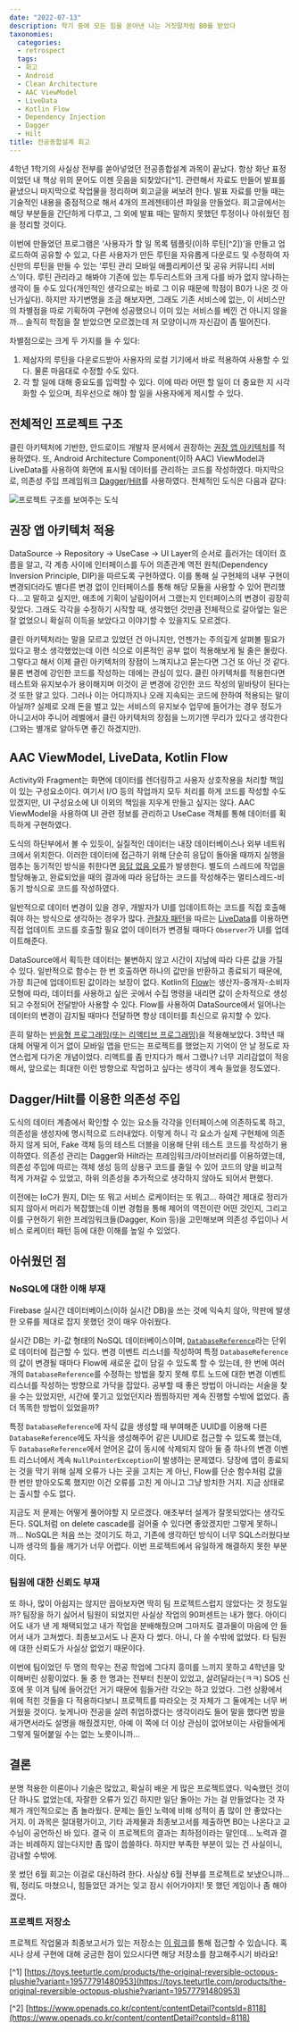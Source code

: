 ```yaml
---
date: "2022-07-13"
description: 학기 중에 모든 힘을 쏟아낸 나는 거짓말처럼 B0를 받았다
taxonomies:
  categories:
  - retrospect
  tags:
  - 회고
  - Android
  - Clean Architecture
  - AAC ViewModel
  - LiveData
  - Kotlin Flow
  - Dependency Injection
  - Dagger
  - Hilt
title: 전공종합설계 회고
---
```


4학년 1학기의 사실상 전부를 쏟아넣었던 전공종합설계 과목이 끝났다. 항상 화난 표정이었던 내 책상 위의 문어도 이젠 웃음을 되찾았다[^1]. 관련해서 자료도 만들어 발표를 끝냈으니 마지막으로 작업물을 정리하며 회고글을 써보려 한다. 발표 자료를 만들 때는 기술적인 내용을 중점적으로 해서 4개의 프레젠테이션 파일을 만들었다. 회고글에서는 해당 부분들을 간단하게 다루고, 그 외에 발표 때는 말하지 못했던 투정이나 아쉬웠던 점을 정리할 것이다.
<!-- more -->

이번에 만들었던 프로그램은 ‘사용자가 할 일 목록 템플릿(이하 루틴[^2])’을 만들고 업로드하여 공유할 수 있고, 다른 사용자가 만든 루틴을 자유롭게 다운로드 및 수정하여 자신만의 루틴을 만들 수 있는 ‘루틴 관리 모바일 애플리케이션 및 공유 커뮤니티 서비스’이다. 루틴 관리라고 해봐야 기존에 있는 투두리스트와 크게 다를 바가 없지 않나하는 생각이 들 수도 있다(개인적인 생각으로는 바로 그 이유 때문에 학점이 B0가 나온 것 아닌가싶다). 하지만 자기변명을 조금 해보자면, 그래도 기존 서비스에 없는, 이 서비스만의 차별점을 따로 기획하여 구현에 성공했으니 이미 있는 서비스를 베낀 건 아니지 않을까… 솔직히 학점을 잘 받았으면 모르겠는데 저 모양이니까 자신감이 좀 떨어진다.

차별점으로는 크게 두 가지를 들 수 있다:
1. 제삼자의 루틴을 다운로드받아 사용자의 로컬 기기에서 바로 적용하여 사용할 수 있다. 물론 마음대로 수정할 수도 있다.
2. 각 할 일에 대해 중요도를 입력할 수 있다. 이에 따라 어떤 할 일이 더 중요한 지 시각화할 수 있으며, 최우선으로 해야 할 일을 사용자에게 제시할 수 있다.

## 전체적인 프로젝트 구조
클린 아키텍처에 기반한, 안드로이드 개발자 문서에서 권장하는 [권장 앱 아키텍처](https://developer.android.com/topic/architecture?hl=ko#recommended-app-arch)를 적용하였다. 또, Android Architecture Component(이하 AAC) ViewModel과 LiveData를 사용하여 화면에 표시될 데이터를 관리하는 코드를 작성하였다. 마지막으로, 의존성 주입 프레임워크 [Dagger](https://dagger.dev/)/[Hilt](https://dagger.dev/hilt/)를 사용하였다. 전체적인 도식은 다음과 같다:

![프로젝트 구조를 보여주는 도식](figure.png)

## 권장 앱 아키텍처 적용
DataSource → Repository → UseCase → UI Layer의 순서로 흘러가는 데이터 흐름을 알고, 각 계층 사이에 인터페이스를 두어 의존관계 역전 원칙(Dependency Inversion Principle, DIP)을 따르도록 구현하였다. 이를 통해 실 구현체의 내부 구현이 변경되더라도 별다른 변경 없이 인터페이스를 통해 해당 모듈을 사용할 수 있어 편리했다…고 말하고 싶지만, 애초에 기획이 날림이어서 그랬는지 인터페이스의 변경이 굉장히 잦았다. 그래도 각각을 수정하기 시작할 때, 생각했던 것만큼 전체적으로 갈아엎는 일은 잘 없었으니 확실히 이득을 보았다고 이야기할 수 있을지도 모르겠다.

클린 아키텍처라는 말을 모르고 있었던 건 아니지만, 언젠가는 주의깊게 살펴볼 필요가 있다고 평소 생각했었는데 이런 식으로 이론적인 공부 없이 적용해보게 될 줄은 몰랐다. 그렇다고 해서 이제 클린 아키텍처의 장점이 느껴지냐고 묻는다면 그건 또 아닌 것 같다. 물론 변경에 강인한 코드를 작성하는 데에는 관심이 있다. 클린 아키텍처를 적용한다면 테스트와 유지보수가 용이해지며 이것이 곧 변경에 강인한 코드 작성의 밑바탕이 된다는 것 또한 알고 있다. 그러나 이는 어디까지나 오래 지속되는 코드에 한하여 적용되는 말이 아닐까? 실제로 오래 돈을 벌고 있는 서비스의 유지보수 업무에 들어가는 경우 정도가 아니고서야 주니어 레벨에서 클린 아키텍처의 장점을 느끼기엔 무리가 있다고 생각한다(그와는 별개로 알아두면 좋긴 하겠지만).

## AAC ViewModel, LiveData, Kotlin Flow
Activity와 Fragment는 화면에 데이터를 렌더링하고 사용자 상호작용을 처리할 책임이 있는 구성요소이다. 여기서 I/O 등의 작업까지 모두 처리를 하게 코드를 작성할 수도 있겠지만, UI 구성요소에 UI 이외의 책임을 지우게 만들고 싶지는 않다. AAC ViewModel을 사용하여 UI 관련 정보를 관리하고 UseCase 객체를 통해 데이터를 획득하게 구현하였다.

도식의 하단부에서 볼 수 있듯이, 실질적인 데이터는 내장 데이터베이스나 외부 네트워크에서 위치한다. 이러한 데이터에 접근하기 위해 단순히 응답이 돌아올 때까지 실행을 멈추는 동기적인 방식을 취한다면 [응답 없음 오류](https://developer.android.com/topic/performance/vitals/anr?hl=ko)가 발생한다. 별도의 스레드에 작업을 할당해놓고, 완료되었을 때의 결과에 따라 응답하는 코드를 작성해주는 멀티스레드-비동기 방식으로 코드를 작성하였다.

일반적으로 데이터 변경이 있을 경우, 개발자가 UI를 업데이트하는 코드를 직접 호출해줘야 하는 방식으로 생각하는 경우가 많다. [관찰자 패턴](https://johngrib.github.io/wiki/pattern/observer/)을 따르는 [LiveData](https://developer.android.com/topic/libraries/architecture/livedata?hl=ko)를 이용하면 직접 업데이트 코드를 호출할 필요 없이 데이터가 변경될 때마다 `Observer`가 UI를 업데이트해준다.

DataSource에서 획득한 데이터는 불변하지 않고 시간이 지남에 따라 다른 값을 가질 수 있다. 일반적으로 함수는 한 번 호출하면 하나의 값만을 반환하고 종료되기 때문에, 가장 최근에 업데이트된 값이라는 보장이 없다. Kotlin의 [Flow](https://kotlinlang.org/docs/flow.html)는 생산자-중개자-소비자 모형에 따라, 데이터를 사용하고 싶은 곳에서 수집 명령을 내리면 값이 순차적으로 생성되고 수정되어 전달받아 사용할 수 있다. Flow를 사용하여 DataSource에서 일어나는 데이터의 변경이 감지될 때마다 전달하면 항상 데이터를 최신으로 유지할 수 있다.

흔히 말하는 [반응형 프로그래밍(또는 리액티브 프로그래밍)](https://juneyr.dev/reactive-programming)을 적용해보았다. 3학년 때 대체 어떻게 이거 없이 모바일 앱을 만드는 프로젝트를 했었는지 기억이 안 날 정도로 자연스럽게 다가온 개념이었다. 리액트를 좀 만지다가 해서 그랬나? 너무 괴리감없이 적응해서, 앞으로는 최대한 이런 방향으로 작업하고 싶다는 생각이 계속 들었을 정도였다.

## Dagger/Hilt를 이용한 의존성 주입
도식의 데이터 계층에서 확인할 수 있는 요소들 각각을 인터페이스에 의존하도록 하고, 의존성을 생성자에 명시적으로 드러내었다. 이렇게 하니 각 요소가 실제 구현체에 의존하지 않게 되어, Fake 객체 등의 테스트 더블을 이용해 단위 테스트 코드를 작성하기 용이하였다. 의존성 관리는 Dagger와 Hilt라는 프레임워크/라이브러리를 이용하였는데, 의존성 주입에 따르는 객체 생성 등의 상용구 코드를 줄일 수 있어 코드의 양을 비교적 적게 가져갈 수 있었고, 하위 의존성을 추가적으로 생각하지 않아도 되어서 편했다.

이전에는 IoC가 뭔지, DI는 또 뭐고 서비스 로케이터는 또 뭐고… 하여간 제대로 정리가 되지 않아서 머리가 복잡했는데 이번 경험을 통해 제어의 역전이란 어떤 것인지, 그리고 이를 구현하기 위한 프레임워크들(Dagger, Koin 등)을 고민해보며 의존성 주입이나 서비스 로케이터 패턴 등에 대한 이해를 높일 수 있었다.

## 아쉬웠던 점

### NoSQL에 대한 이해 부재
Firebase 실시간 데이터베이스(이하 실시간 DB)을 쓰는 것에 익숙치 않아, 막판에 발생한 오류를 제대로 잡지 못했던 것이 매우 아쉬웠다.

실시간 DB는 키-값 형태의 NoSQL 데이터베이스이며, [`DatabaseReference`](https://firebase.google.com/docs/reference/kotlin/com/google/firebase/database/DatabaseReference)라는 단위로 데이터에 접근할 수 있다. 변경 이벤트 리스너를 작성하여 특정 `DatabaseReference`의 값이 변경될 때마다 Flow에 새로운 값이 담길 수 있도록 할 수 있는데, 한 번에 여러 개의 `DatabaseReference`를 수정하는 방법을 찾지 못해 루트 노드에 대한 변경 이벤트 리스너를 작성하는 방향으로 가닥을 잡았다. 공부할 때 좋은 방법이 아니라는 서술을 찾을 수는 있었지만, 시간에 쫓기고 있었던지라 찜찜하지만 계속 진행할 수밖에 없었다. 좀 더 똑똑한 방법이 있었을까?

특정 `DatabaseReference`에 자식 값을 생성할 때 부여해준 UUID를 이용해 다른 `DatabaseReference`에도 자식을 생성해주어 같은 UUID로 접근할 수 있도록 했는데, 두 `DatabaseReference`에서 얻어온 값이 동시에 삭제되지 않아 둘 중 하나의 변경 이벤트 리스너에서 계속 `NullPointerException`이 발생하는 문제였다. 당장에 앱이 종료되는 것을 막기 위해 실제 오류가 나는 곳을 고치는 게 아닌, Flow를 단순 함수처럼 값을 한 번만 받아오도록 했지만 이건 오류를 고친 게 아니고 그냥 방치한 거지. 지금 상태로는 출시할 수도 없다.

지금도 저 문제는 어떻게 풀어야할 지 모르겠다. 애초부터 설계가 잘못되었다는 생각도 든다. SQL처럼 on delete cascade를 걸어줄 수 있다면 좋았겠지만 그렇게 못하니까… NoSQL은 처음 쓰는 것이기도 하고, 기존에 생각하던 방식이 너무 SQL스러웠다보니까 생각의 틀을 깨기가 너무 어렵다. 이번 프로젝트에서 유일하게 해결하지 못한 부분이다.

### 팀원에 대한 신뢰도 부재
또 하나, 많이 아쉽지는 않지만 꼽아보자면 딱히 팀 프로젝트스럽지 않았다는 것 정도일까? 팀장을 하기 싫어서 팀원이 되었지만 사실상 작업의 90퍼센트는 내가 했다. 아이디어도 내가 낸 게 채택되었고 내가 작업을 분배해줬으며 그마저도 결과물이 마음에 안 들어서 내가 고쳐썼다. 최종보고서도 나 혼자 다 썼다. 아니, 다 쓸 수밖에 없었다. 타 팀원에 대한 신뢰도가 사실상 없었기 때문이다.

이번에 팀이었던 두 명의 학우는 전공 학업에 그다지 흥미를 느끼지 못하고 4학년을 맞이해버린 상황이었다. 둘 중 한 명과는 전부터 친분이 있었고, 살려달라는(ㅋㅋ) SOS 신호에 못 이겨 팀에 들어갔던 거기 때문에 힘들거란 각오는 하고 있었다. 그런 상황에서 위에 적힌 것들을 다 적용하다보니 프로젝트를 따라오는 것 자체가 그 둘에게는 너무 버거웠을 것이다. 늦게나마 전공을 살려 취업하겠다는 생각이라도 들어 말을 했다면 밤을 새가면서라도 설명을 해줬겠지만, 아예 이 쪽에 더 이상 관심이 없어보이는 사람들에게 그렇게 밀어붙일 수는 없는 노릇이니까…

## 결론
분명 적용한 이론이나 기술은 많았고, 확실히 배운 게 많은 프로젝트였다. 익숙했던 것이 단 하나도 없었는데, 자잘한 오류가 있긴 하지만 일단 돌아는 가는 걸 만들었다는 것 자체가 개인적으로는 좀 놀라웠다. 문제는 들인 노력에 비해 성적이 좀 많이 안 좋았다는 거지. 이 과목은 절대평가이고, 기타 과제물과 최종보고서를 제출하면 B0는 나온다고 교수님이 공언하신 바 있다. 결국 이 프로젝트의 결과는 최하점이라는 말인데… 노력과 결과는 비례하지 않는다지만 좀 많이 씁쓸하다. 하지만 부족한 부분이 있는 건 사실이니, 감내할 수밖에.

못 썼던 6월 회고는 이걸로 대신하려 한다. 사실상 6월 전부를 프로젝트로 보냈으니까… 뭐, 정리도 마쳤으니, 힘들었던 과거는 잊고 잠시 쉬어가야지! 못 했던 게임이나 좀 해야겠다.

### 프로젝트 저장소
프로젝트 작업물과 최종보고서가 있는 저장소는 [이 링크](https://github.com/GNUCS-2022-Capstone-Design-ShareRoutine/ShareRoutine)를 통해 접근할 수 있습니다. 혹시나 상세 구현에 대해 궁금한 점이 있으시다면 해당 저장소를 참고해주시기 바라요!

[^1] [https://toys.teeturtle.com/products/the-original-reversible-octopus-plushie?variant=19577791480953](https://toys.teeturtle.com/products/the-original-reversible-octopus-plushie?variant=19577791480953)

[^2] [https://www.openads.co.kr/content/contentDetail?contsId=8118](https://www.openads.co.kr/content/contentDetail?contsId=8118)